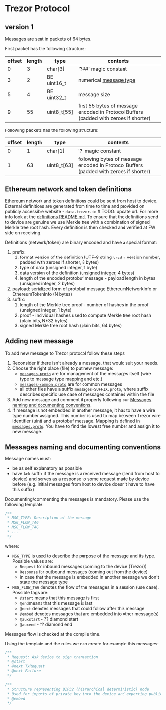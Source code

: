 # Trezor Protocol

## version 1

Messages are sent in packets of 64 bytes.

First packet has the following structure:

| offset | length | type        | contents                                                                              |
|--------|--------|-------------|---------------------------------------------------------------------------------------|
|      0 |      3 | char[3]     | '?##' magic constant                                                                  |
|      3 |      2 | BE uint16_t | numerical [message type](messages.proto#L76)                                          |
|      5 |      4 | BE uint32_t | message size                                                                          |
|      9 |     55 | uint8_t[55] | first 55 bytes of message encoded in Protocol Buffers (padded with zeroes if shorter) |

Following packets has the following structure:

| offset | length | type        | contents                                                                               |
|--------|--------|-------------|----------------------------------------------------------------------------------------|
|      0 |      1 | char[1]     | '?' magic constant                                                                     |
|      1 |     63 | uint8_t[63] | following bytes of message encoded in Protocol Buffers (padded with zeroes if shorter) |

## Ethereum network and token definitions
Ethereum network and token definitions could be sent from host to device. External definitions are generated from time to time
and provided on publicly accessible website - `data.trezor.io` # TODO: update url. For more info look
at the [definitions README.md](../defs/README.md#eth-and-erc20).
To ensure that the definitions send to device are genuine we use Merkle tree with a combination of signed Merkle tree root hash.
Every definition is then checked and verified at FW side on receiving.


Definitions (network/token) are binary encoded and have a special format:
1. prefix:
   1. format version of the definition (UTF-8 string `trzd` + version number, padded with zeroes if shorter, 8 bytes)
   2. type of data (unsigned integer, 1 byte)
   3. data version of the definition (unsigned integer, 4 bytes)
   4. length of the encoded protobuf message - payload length in bytes (unsigned integer, 2 bytes)
2. payload: serialized form of protobuf message EthereumNetworkInfo or EthereumTokenInfo (N bytes)
3. suffix:
   1. length of the Merkle tree proof - number of hashes in the proof (unsigned integer, 1 byte)
   2. proof - individual hashes used to compute Merkle tree root hash (plain bits, N*32 bytes)
   3. signed Merkle tree root hash (plain bits, 64 bytes)

## Adding new message

To add new message to Trezor protocol follow these steps:
1. Reconsider if there isn't already a message, that would suit your needs.
2. Choose the right place (file) to put new message:
   - [`messages.proto`](messages.proto) are for management of the messages itself (wire type to message type mapping and etc.)
   - [`messages-common.proto`](messages-common.proto) are for common messages
   - all other files have a suffix `messages-SUFFIX.proto`, where suffix describes specific use case of messages contained within the file
3. Add new message and comment it properly following our [Messages naming and documenting conventions](#messages-naming-and-documenting-conventions).
4. If message is not embedded in another message, it has to have a wire type number assigned. This number is used to map
between Trezor wire identifier (uint) and a protobuf message. Mapping is defined in [`messages.proto`](messages.proto#L76). You have to find the lowest
free number and assign it to new message.

## Messages naming and documenting conventions
Message names must:
- be as self explanatory as possible
- have `Ack` suffix if the message is a received message (send from host to device) and serves as a response to some request made by device before
(e.g. initial messages from host to device doesn't have to have this suffix)

Documenting/commenting the messages is mandatory. Please use the following template:
```protobuf
/**
 * MSG_TYPE: Description of the message
 * MSG_FLOW_TAG
 * MSG_FLOW_TAG
 * ...
 */
```
where:
- `MSG_TYPE` is used to describe the purpose of the message and its type. Possible values are:
  - `Request` for inbound messages (coming to the device (Trezor))
  - `Response` for outbound messages (coming out from the device)
  - in case that the message is embedded in another message we don't state the message type
- `MSG_FLOW_TAG` denotes the flow of the messages in a session (use case). Possible tags are:
  - `@start` means that this message is first
  - `@end`means that this message is last
  - `@next` denotes messages that could follow after this message
  - `@embed` denotes messages that are embedded into other message(s)
  - `@auxstart` - ?? diamond start
  - `@auxend` - ?? diamond end

Messages flow is checked at the compile time.

Using the template and the rules we can create for example this messages:
```protobuf
/**
 * Request: Ask device to sign transaction
 * @start
 * @next TxRequest
 * @next Failure
 */
```
```protobuf
/**
 * Structure representing BIP32 (hierarchical deterministic) node
 * Used for imports of private key into the device and exporting public key out of device
 * @embed
 */
```
